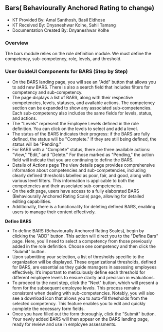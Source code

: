 ## Bars( Behaviourally Anchored Rating to change) 
- KT Provided By: Amal Santhosh, Basil Eldhose 
- KT Received By: Dnyaneshwar Kolhe, Sahil Tamang 
- Documentation Created By: Dnyaneshwar Kolhe 

### Overview 
The bars module relies on the role definition module. We must define the competency, sub-competency, role, levels, and threshold. 

### User GuideUI Components for BARS (Step by Step)
- On the BARS landing page, you will see an "Add" button that allows you to add new BARS. There is also a search field that includes filters for competency and sub-competency. 
- The page displays a list of BARS, along with their respective competencies, levels, statuses, and available actions. The competency section can be expanded to show any associated sub-competencies. Each sub-competency also includes the same fields for levels, status, and actions.
- The "Levels" represent the Employee Levels defined in the role definition. You can click on the levels to select and add a level. 
- The status of the BARS indicates their progress: if the BARS are fully defined, the status will be "Complete." If they are still being defined, the status will be "Pending."
- For BARS with a "Complete" status, there are three available actions: "View," "Edit," and "Delete." For those marked as "Pending," the action field will indicate that you are continuing to define the BARS.
- Details of Actions page The view details page provides comprehensive information about competencies and sub-competencies, including clearly defined thresholds labelled as poor, fair, and good, along with various level filters. This information is applicable to both the competencies and their associated sub-competencies.
- On the edit page, users have access to a fully elaborated BARS (Behaviourally Anchored Rating Scale) page, allowing for detailed editing capabilities.
- Additionally, there is a functionality for deleting defined BARS, enabling users to manage their content effectively.

**Define BARS**
- To define BARS (Behaviourally Anchored Rating Scales), begin by clicking the "ADD" button. This action will direct you to the "Define Bars" page. Here, you'll need to select a competency from those previously added in the role definition. Choose one competency and then click the "Submit" button.
- Upon submitting your selection, a list of thresholds specific to the organization will be displayed. These organizational thresholds, defined for BARS, are essential as they guide managers in assessing employees effectively. It’s important to meticulously define each threshold for different employee levels to ensure clarity and precision in evaluations.
- To proceed to the next step, click the "Next" button, which will present a form for the subsequent employee levels. This process remains consistent when dealing with sub-competencies. Notably, you will also see a download icon that allows you to auto-fill thresholds from the selected competency. This feature enables you to edit and quickly complete the necessary form fields.
- Once you have filled out the form thoroughly, click the "Submit" button. Your newly added BARS will then appear on the BARS landing page, ready for review and use in employee assessments.
